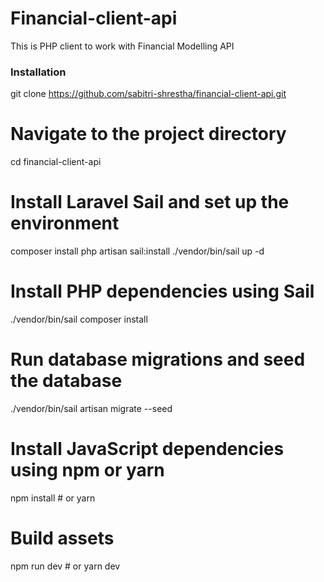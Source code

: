 # Financial-client-api

This is  PHP client to work with Financial Modelling API

### Installation
git clone https://github.com/sabitri-shrestha/financial-client-api.git

# Navigate to the project directory
cd financial-client-api

# Install Laravel Sail and set up the environment
composer install
php artisan sail:install
./vendor/bin/sail up -d

# Install PHP dependencies using Sail
./vendor/bin/sail composer install

# Run database migrations and seed the database
./vendor/bin/sail artisan migrate --seed

# Install JavaScript dependencies using npm or yarn
npm install  # or yarn

# Build assets
npm run dev  # or yarn dev
